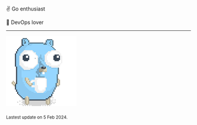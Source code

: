 :v: Go enthusiast

:muscle: DevOps lover

---

![Image alt text](/images/gopher_with_coffee.gif)


<sub>Lastest update on 5 Feb 2024.</sub>
